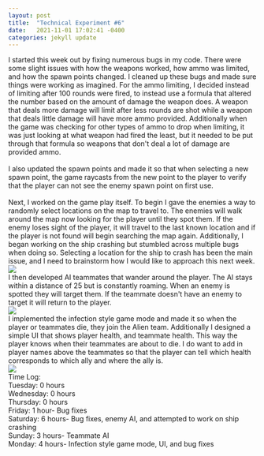 ```yaml
---
layout: post
title:  "Technical Experiment #6"
date:   2021-11-01 17:02:41 -0400
categories: jekyll update
---
```

I started this week out by fixing numerous bugs in my code. There were some slight issues with how the weapons worked, how ammo was limited, and how the spawn points changed. I cleaned up these bugs and made sure things were working as imagined. For the ammo limiting, I decided instead of limiting after 100 rounds were fired, to instead use a formula that altered the number based on the amount of damage the weapon does. A weapon that deals more damage will limit after less rounds are shot while a weapon that deals little damage will have more ammo provided. Additionally when the game was checking for other types of ammo to drop when limiting, it was just looking at what weapon had fired the least, but it needed to be put through that formula so weapons that don't deal a lot of damage are provided ammo.
<br>
<br>I also updated the spawn points and made it so that when selecting a new spawn point, the game raycasts from the new point to the player to verify that the player can not see the enemy spawn point on first use.
<br>
<br>Next, I worked on the game play itself. To begin I gave the enemies a way to randomly select locations on the map to travel to. The enemies will walk around the map now looking for the player until they spot them. If the enemy loses sight of the player, it will travel to the last known location and if the player is not found will begin searching the map again. Additionally, I began working on the ship crashing but stumbled across multiple bugs when doing so. Selecting a location for the ship to crash has been the main issue, and I need to brainstorm how I would like to approach this next week.
<br>![](https://i.imgur.com/0FZCNVT.gif)
<br>I then developed AI teammates that wander around the player. The AI stays within a distance of 25 but is constantly roaming. When an enemy is spotted they will target them. If the teammate doesn't have an enemy to target it will return to the player. 
<br>![](https://i.imgur.com/M5vNt56.gif)
<br>I implemented the infection style game mode and made it so when the player or teammates die, they join the Alien team. Additionally I designed a simple UI that shows player health, and teammate health. This way the player knows when their teammates are about to die. I do want to add in player names above the teammates so that the player can tell which health corresponds to which ally and where the ally is. 
<br>![](https://i.imgur.com/EvCUE2N.gif)
<br>Time Log:
<br>Tuesday: 0 hours
<br>Wednesday: 0 hours
<br>Thursday: 0 hours
<br>Friday: 1 hour- Bug fixes
<br>Saturday: 6 hours- Bug fixes, enemy AI, and attempted to work on ship crashing
<br>Sunday: 3 hours- Teammate AI
<br>Monday: 4 hours- Infection style game mode, UI, and bug fixes
